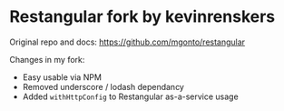 # Restangular fork by kevinrenskers

Original repo and docs: https://github.com/mgonto/restangular

Changes in my fork:

* Easy usable via NPM
* Removed underscore / lodash dependancy
* Added `withHttpConfig` to Restangular as-a-service usage
